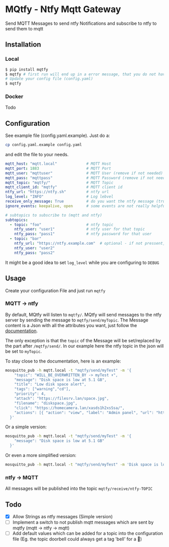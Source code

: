 # MQtfy - Ntfy Mqtt Gateway
Send MQTT Messages to send ntfy Notifications and subscribe to ntfy to send them to mqtt

## Installation

### Local
```bash
$ pip install mqtfy 
$ mqtfy # first run will end up in a error message, that you do not have a config. The script tries to download one for your version
# Update your config file (config.yaml)
$ mqtfy
```

### Docker
Todo

## Configuration

See example file (config.yaml.example).
Just do a:
```bash
cp config.yaml.example config.yaml
```
and edit the file to your needs.
```yaml
mqtt_host: "mqtt.local"             # MQTT Host
mqtt_port: 1883                     # MQTT Port
mqtt_user: "mqttuser"               # MQTT User (remove if not needed)
mqtt_pass: "mqttpass"               # MQTT Password (remove if not needed)
mqtt_topic: "mqtfy/"                # MQTT Topic
mqtt_client_id: "mqtfy"             # MQTT client id
ntfy_url: "https://ntfy.sh"         # ntfy url
log_level: "INFO"                   # Log lebvel
receive_only_message: True          # do you want the ntfy message (true) or the entire body (false)
ignore_events: keepalive, open      # some events are not really helpful

# subtopics to subscribe to (mqtt and ntfy)
subtopics:
  - topic: "foo"                    # ntfy topic
    ntfy_user: "user1"              # ntfy user for that topic
    ntfy_pass: "pass1"              # ntfy password for that user
  - topic: "bar"
    ntfy_url: "https://ntfy.example.com"  # optional - if not pressent, it uses the global configured ntfy_url
    ntfy_user: "user2"
    ntfy_pass: "pass2"
```
It might be a good idea to set `log_level` while you are configuring to `DEBUG`

## Usage

Create your configuration File and just run `mqtfy`

### MQTT -> ntfy
By default, MQtfy will listen to `mqtfy/`. MQtfy will send messages to the ntfy server by sending the message to `mqtfy/send/myTopic`. The Message content is a Json with all the attributes you want, just follow the [documentation](https://docs.ntfy.sh/publish/#publish-as-json).

The only exception is that the `topic` of the Message will be set/replaced by the part after `/mqtfy/send/`. In our example here the ntfy topic in the json will be set to `myTopic`.

To stay close to the documentation, here is an example:

```bash
mosquitto_pub -h mqtt.local -t "mqtfy/send/myTest" -m '{
    "topic": "WILL_BE_OVERWRITTEN_BY -> myTest ⬆️",
    "message": "Disk space is low at 5.1 GB",
    "title": "Low disk space alert",
    "tags": ["warning","cd"],
    "priority": 4,
    "attach": "https://filesrv.lan/space.jpg",
    "filename": "diskspace.jpg",
    "click": "https://homecamera.lan/xasds1h2xsSsa/",
    "actions": [{ "action": "view", "label": "Admin panel", "url": "https://filesrv.lan/admin" }]
  }'
```
Or a simple version:
```bash
mosquitto_pub -h mqtt.local -t "mqtfy/send/myTest" -m '{
    "message": "Disk space is low at 5.1 GB"
  }'
```

Or even a more simplified version:
```bash
mosquitto_pub -h mqtt.local -t "mqtfy/send/myTest" -m 'Disk space is low at 5.1 GB'
```

### ntfy -> MQTT
All messages will be published into the topic `mqtfy/receive/ntfy-TOPIC`

## Todo
- [x] Allow Strings as ntfy messages (Simple version)
- [ ] Implement a switch to not publish mqtt messages which are sent by mqtfy (mqtt -> ntfy -> mqtt)
- [ ] Add default values which can be added for a topic into the configuration file (Eg. the topic doorbell could always get a tag 'bell' for a 🔔)